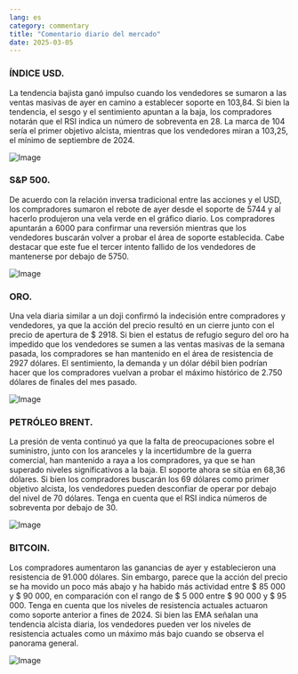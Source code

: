 ```yaml
---
lang: es
category: commentary
title: "Comentario diario del mercado"
date: 2025-03-05
---
```


### ÍNDICE USD.

La tendencia bajista ganó impulso cuando los vendedores se sumaron a las ventas masivas de ayer en camino a establecer soporte en 103,84. Si bien la tendencia, el sesgo y el sentimiento apuntan a la baja, los compradores notarán que el RSI indica un número de sobreventa en 28. La marca de 104 sería el primer objetivo alcista, mientras que los vendedores miran a 103,25, el mínimo de septiembre de 2024.

![Image](https://markleighedu.github.io/img/Mar-2025/05-Mar-2025/usdindex.jpg)

### S&P 500.

De acuerdo con la relación inversa tradicional entre las acciones y el USD, los compradores sumaron el rebote de ayer desde el soporte de 5744 y al hacerlo produjeron una vela verde en el gráfico diario. Los compradores apuntarán a 6000 para confirmar una reversión mientras que los vendedores buscarán volver a probar el área de soporte establecida. Cabe destacar que este fue el tercer intento fallido de los vendedores de mantenerse por debajo de 5750.

![Image](https://markleighedu.github.io/img/Mar-2025/05-Mar-2025/sp500.jpg)

### ORO.

Una vela diaria similar a un doji confirmó la indecisión entre compradores y vendedores, ya que la acción del precio resultó en un cierre junto con el precio de apertura de $ 2918. Si bien el estatus de refugio seguro del oro ha impedido que los vendedores se sumen a las ventas masivas de la semana pasada, los compradores se han mantenido en el área de resistencia de 2927 dólares. El sentimiento, la demanda y un dólar débil bien podrían hacer que los compradores vuelvan a probar el máximo histórico de 2.750 dólares de finales del mes pasado.

![Image](https://markleighedu.github.io/img/Mar-2025/05-Mar-2025/gold.jpg)

### PETRÓLEO BRENT.

La presión de venta continuó ya que la falta de preocupaciones sobre el suministro, junto con los aranceles y la incertidumbre de la guerra comercial, han mantenido a raya a los compradores, ya que se han superado niveles significativos a la baja. El soporte ahora se sitúa en 68,36 dólares. Si bien los compradores buscarán los 69 dólares como primer objetivo alcista, los vendedores pueden desconfiar de operar por debajo del nivel de 70 dólares. Tenga en cuenta que el RSI indica números de sobreventa por debajo de 30.

![Image](https://markleighedu.github.io/img/Mar-2025/05-Mar-2025/brentoil.jpg)

### BITCOIN.

Los compradores aumentaron las ganancias de ayer y establecieron una resistencia de 91.000 dólares. Sin embargo, parece que la acción del precio se ha movido un poco más abajo y ha habido más actividad entre $ 85 000 y $ 90 000, en comparación con el rango de $ 5 000 entre $ 90 000 y $ 95 000. Tenga en cuenta que los niveles de resistencia actuales actuaron como soporte anterior a fines de 2024. Si bien las EMA señalan una tendencia alcista diaria, los vendedores pueden ver los niveles de resistencia actuales como un máximo más bajo cuando se observa el panorama general.

![Image](https://markleighedu.github.io/img/Mar-2025/05-Mar-2025/bitcoin.jpg)

